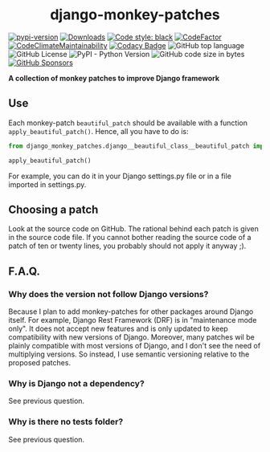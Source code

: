 <h1 style="text-align: center;">django-monkey-patches</h1>

[![pypi-version]][pypi]
[![Downloads](https://img.shields.io/pypi/dm/django-monkey-patches)](https://pypistats.org/packages/django-monkey-patches)
[![Code style: black](https://img.shields.io/badge/code%20style-black-000000.svg)](https://github.com/psf/black)
[![CodeFactor](https://www.codefactor.io/repository/github/llyaudet/django-monkey-patches/badge)](https://www.codefactor.io/repository/github/llyaudet/django-monkey-patches)
[![CodeClimateMaintainability](https://api.codeclimate.com/v1/badges/c928d2b8b724abcb2913/maintainability)](https://codeclimate.com/github/LLyaudet/django-monkey-patches/maintainability)
[![Codacy Badge](https://app.codacy.com/project/badge/Grade/de6280433b32447684458fb655c3a4b3)](https://app.codacy.com/gh/LLyaudet/django-monkey-patches/dashboard?utm_source=gh&utm_medium=referral&utm_content=&utm_campaign=Badge_grade)
![GitHub top language](https://img.shields.io/github/languages/top/llyaudet/django-monkey-patches)
![GitHub License](https://img.shields.io/github/license/llyaudet/django-monkey-patches)
![PyPI - Python Version](https://img.shields.io/pypi/pyversions/django-monkey-patches)
![GitHub code size in bytes](https://img.shields.io/github/languages/code-size/llyaudet/django-monkey-patches)
[![GitHub Sponsors](https://img.shields.io/github/sponsors/LLyaudet)](https://github.com/sponsors/LLyaudet)

<b style="text-align: center;">A collection of monkey patches to improve Django framework</b>


## Use

Each monkey-patch `beautiful_patch` should be available with a function `apply_beautiful_patch()`.
Hence, all you have to do is:

```python
from django_monkey_patches.django__beautiful_class__beautiful_patch import apply_beautiful_patch

apply_beautiful_patch()
```

For example, you can do it in your Django settings.py file or in a file imported in settings.py.


## Choosing a patch

Look at the source code on GitHub.
The rational behind each patch is given in the source code file.
If you cannot bother reading the source code of a patch of ten or twenty lines,
you probably should not apply it anyway ;).


## F.A.Q.

### Why does the version not follow Django versions?

Because I plan to add monkey-patches for other packages around Django itself.
For example, Django Rest Framework (DRF) is in "maintenance mode only".
It does not accept new features and is only updated to keep compatibility with new versions of Django.
Moreover, many patches wil be plainly compatible with most versions of Django,
and I don't see the need of multiplying versions.
So instead, I use semantic versioning relative to the proposed patches.

### Why is Django not a dependency?

See previous question.

### Why is there no tests folder?

See previous question.

[pypi-version]: https://img.shields.io/pypi/v/django-monkey-patches.svg
[pypi]: https://pypi.org/project/django-monkey-patches/

